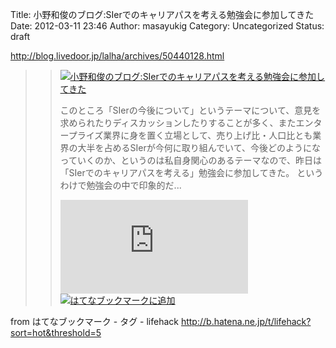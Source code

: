 Title: 小野和俊のブログ:SIerでのキャリアパスを考える勉強会に参加してきた
Date: 2012-03-11 23:46
Author: masayukig
Category: Uncategorized
Status: draft

<http://blog.livedoor.jp/lalha/archives/50440128.html>  
  
  

> > ![](http://cdn-ak.favicon.st-hatena.com/?url=http%3A%2F%2Fblog.livedoor.jp%2Flalha%2F)[小野和俊のブログ:SIerでのキャリアパスを考える勉強会に参加してきた](http://blog.livedoor.jp/lalha/archives/50440128.html)
> >
> > このところ「SIerの今後について」というテーマについて、意見を求められたりディスカッションしたりすることが多く、またエンタープライズ業界に身を置く立場として、売り上げ比・人口比とも業界の大半を占めるSIerが今何に取り組んでいて、今後どのようになっていくのか、というのは私自身関心のあるテーマなので、昨日は「SIerでのキャリアパスを考える」勉強会に参加してきた。
> > というわけで勉強会の中で印象的だ...
> >
> > [![はてなブックマーク -
> > 小野和俊のブログ:SIerでのキャリアパスを考える勉強会に参加してきた](http://b.hatena.ne.jp/entry/image/http://blog.livedoor.jp/lalha/archives/50440128.html "はてなブックマーク - 小野和俊のブログ:SIerでのキャリアパスを考える勉強会に参加してきた")](http://b.hatena.ne.jp/entry/http://blog.livedoor.jp/lalha/archives/50440128.html)
> > [![はてなブックマークに追加](http://b.hatena.ne.jp/images/append.gif "はてなブックマークに追加")](http://b.hatena.ne.jp/append?http://blog.livedoor.jp/lalha/archives/50440128.html)

  
  
from はてなブックマーク - タグ - lifehack
<http://b.hatena.ne.jp/t/lifehack?sort=hot&threshold=5>
